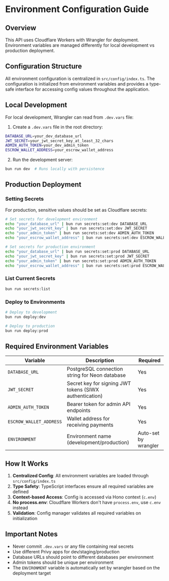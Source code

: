 # Environment Configuration Guide

## Overview

This API uses Cloudflare Workers with Wrangler for deployment. Environment variables are managed differently for local development vs production deployment.

## Configuration Structure

All environment configuration is centralized in `src/config/index.ts`. The configuration is initialized from environment variables and provides a type-safe interface for accessing config values throughout the application.

## Local Development

For local development, Wrangler can read from `.dev.vars` file:

1. Create a `.dev.vars` file in the root directory:
```bash
DATABASE_URL=your_dev_database_url
JWT_SECRET=your_jwt_secret_key_at_least_32_chars
ADMIN_AUTH_TOKEN=your_dev_admin_token
ESCROW_WALLET_ADDRESS=your_escrow_wallet_address
```

2. Run the development server:
```bash
bun run dev  # Runs locally with persistence
```

## Production Deployment

### Setting Secrets

For production, sensitive values should be set as Cloudflare secrets:

```bash
# Set secrets for development environment
echo "your_database_url" | bun run secrets:set:dev DATABASE_URL
echo "your_jwt_secret_key" | bun run secrets:set:dev JWT_SECRET
echo "your_admin_token" | bun run secrets:set:dev ADMIN_AUTH_TOKEN
echo "your_escrow_wallet_address" | bun run secrets:set:dev ESCROW_WALLET_ADDRESS

# Set secrets for production environment
echo "your_database_url" | bun run secrets:set:prod DATABASE_URL
echo "your_jwt_secret_key" | bun run secrets:set:prod JWT_SECRET
echo "your_admin_token" | bun run secrets:set:prod ADMIN_AUTH_TOKEN
echo "your_escrow_wallet_address" | bun run secrets:set:prod ESCROW_WALLET_ADDRESS
```

### List Current Secrets

```bash
bun run secrets:list
```

### Deploy to Environments

```bash
# Deploy to development
bun run deploy:dev

# Deploy to production
bun run deploy:prod
```

## Required Environment Variables

| Variable | Description | Required |
|----------|-------------|----------|
| `DATABASE_URL` | PostgreSQL connection string for Neon database | Yes |
| `JWT_SECRET` | Secret key for signing JWT tokens (SIWX authentication) | Yes |
| `ADMIN_AUTH_TOKEN` | Bearer token for admin API endpoints | Yes |
| `ESCROW_WALLET_ADDRESS` | Wallet address for receiving payments | Yes |
| `ENVIRONMENT` | Environment name (development/production) | Auto-set by wrangler |

## How It Works

1. **Centralized Config**: All environment variables are loaded through `src/config/index.ts`
2. **Type Safety**: TypeScript interfaces ensure all required variables are defined
3. **Context-based Access**: Config is accessed via Hono context (`c.env`)
4. **No process.env**: Cloudflare Workers don't have `process.env`, use `c.env` instead
5. **Validation**: Config manager validates all required variables on initialization

## Important Notes

- Never commit `.dev.vars` or any file containing real secrets
- Use different Privy apps for dev/staging/production
- Database URLs should point to different databases per environment
- Admin tokens should be unique per environment
- The `ENVIRONMENT` variable is automatically set by wrangler based on the deployment target